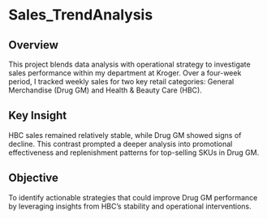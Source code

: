 # Sales_TrendAnalysis

## Overview
This project blends data analysis with operational strategy to investigate sales performance within my department at Kroger. Over a four-week period, I tracked weekly sales for two key retail categories: General Merchandise (Drug GM) and Health & Beauty Care (HBC).

## Key Insight
HBC sales remained relatively stable, while Drug GM showed signs of decline. This contrast prompted a deeper analysis into promotional effectiveness and replenishment patterns for top-selling SKUs in Drug GM.

## Objective
To identify actionable strategies that could improve Drug GM performance by leveraging insights from HBC’s stability and operational interventions.
